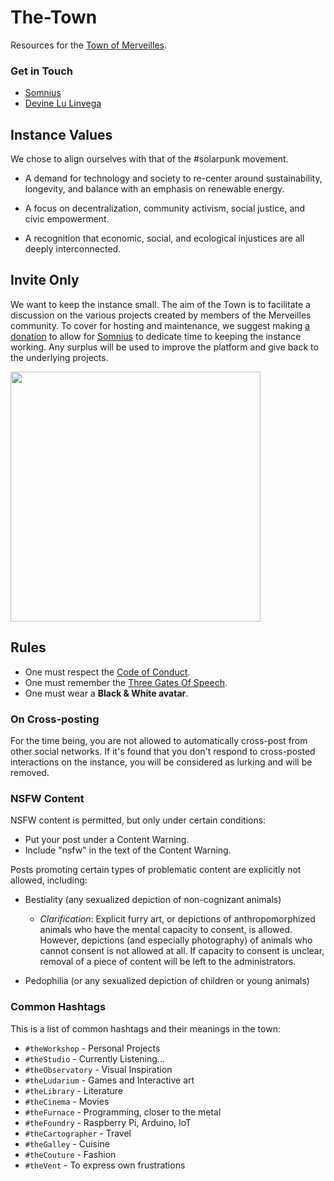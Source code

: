 # The-Town

Resources for the [Town of Merveilles](https://merveilles.town).

### Get in Touch

- [Somnius](https://merveilles.town/@somnius)
- [Devine Lu Linvega](https://merveilles.town/@neauoire)

## Instance Values

We chose to align ourselves with that of the #solarpunk movement.

- A demand for technology and society to re-center around sustainability, longevity, and balance with an emphasis on renewable energy.

- A focus on decentralization, community activism, social justice, and civic empowerment.

- A recognition that economic, social, and ecological injustices are all deeply interconnected.

## Invite Only

We want to keep the instance small. The aim of the Town is to facilitate a discussion on the various projects created by members of the Merveilles community. To cover for hosting and maintenance, we suggest making [a donation](https://ko-fi.com/somnius) to allow for [Somnius](https://merveilles.town/@somnius) to dedicate time to keeping the instance working. Any surplus will be used to improve the platform and give back to the underlying projects.

<img src='https://raw.githubusercontent.com/Merveilles/The-Town/master/AUGMENT.jpg' width="400"/>

## Rules

- One must respect the [Code of Conduct](https://github.com/merveilles/Resources/blob/master/CONDUCT.md).
- One must remember the [Three Gates Of Speech](http://wiki.xxiivv.com/Discourse).
- One must wear a **Black & White avatar**.

### On Cross-posting

For the time being, you are not allowed to automatically cross-post from other social networks. If it's found that you don't respond to cross-posted interactions on the instance, you will be considered as lurking and will be removed. 

### NSFW Content

NSFW content is permitted, but only under certain conditions:

- Put your post under a Content Warning.
- Include "nsfw" in the text of the Content Warning.

Posts promoting certain types of problematic content are explicitly not allowed, including:

- Bestiality (any sexualized depiction of non-cognizant animals)
  - _Clarification_: Explicit furry art, or depictions of anthropomorphized animals who have the mental capacity to consent, is allowed. However, depictions (and especially photography) of animals who cannot consent is not allowed at all. If capacity to consent is unclear, removal of a piece of content will be left to the administrators.

- Pedophilia (or any sexualized depiction of children or young animals)

### Common Hashtags

This is a list of common hashtags and their meanings in the town:
- `#theWorkshop` - Personal Projects
- `#theStudio` - Currently Listening…
- `#theObservatory` - Visual Inspiration
- `#theLudarium` - Games and Interactive art
- `#theLibrary` - Literature
- `#theCinema` - Movies
- `#theFurnace` - Programming, closer to the metal
- `#theFoundry` - Raspberry Pi, Arduino, IoT
- `#theCartographer` - Travel
- `#theGalley` - Cuisine
- `#theCouture` - Fashion
- `#theVent` - To express own frustrations
